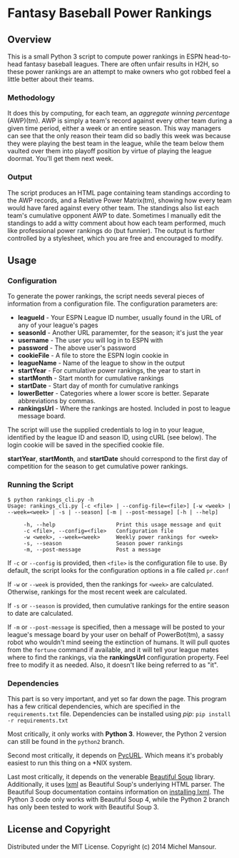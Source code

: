 # Fantasy Baseball Power Rankings

## Overview
This is a small Python 3 script to compute power rankings in ESPN head-to-head
fantasy baseball leagues. There are often unfair results in H2H, so these power
rankings are an attempt to make owners who got robbed feel a little better about
their teams.

### Methodology
It does this by computing, for each team, an _aggregate winning percentage_ (AWP)(tm).
AWP is simply a team's record against every other team during a given time period,
either a week or an entire season. This way managers can see that the only reason
their team did so badly this week was because they were playing the best team
in the league, while the team below them vaulted over them into playoff position
by virtue of playing the league doormat. You'll get them next week.

### Output
The script produces an HTML page containing team standings according to the AWP
records, and a Relative Power Matrix(tm), showing how every team would have fared against
every other team. The standings also list each team's cumulative opponent AWP to date.
Sometimes I manually edit the standings to add a witty comment
about how each team performed, much like professional power rankings do (but
funnier). The output is further controlled by a stylesheet, which you are free
and encouraged to modify.

## Usage

### Configuration
To generate the power rankings, the script needs several pieces of information
from a configuration file. The configuration parameters are:
* __leagueId__ - Your ESPN League ID number, usually found in the URL of any of your league's pages
* __seasonId__ - Another URL paramemter, for the season; it's just the year
* __username__ - The user you will log in to ESPN with
* __password__ - The above user's password
* __cookieFile__ - A file to store the ESPN login cookie in
* __leagueName__ - Name of the league to show in the output
* __startYear__ - For cumulative power rankings, the year to start in
* __startMonth__ - Start month for cumulative rankings
* __startDate__ - Start day of month for cumulative rankings
* __lowerBetter__ - Categories where a lower score is better. Separate abbreviations by commas.
* __rankingsUrl__ - Where the rankings are hosted. Included in post to league message board.

The script will use the supplied credentials to log in to your league,
identified by the league ID and season ID, using cURL (see below). The login
cookie will be saved in the specified cookie file.

__startYear__, __startMonth__, and __startDate__ should correspond to the first
day of competition for the season to get cumulative power rankings.

### Running the Script
    $ python rankings_cli.py -h
    Usage: rankings_cli.py [-c <file> | --config-file=<file>] [-w <week> | --week=<week> | -s | --season] [-m | --post-message] [-h | --help]

         -h, --help                   Print this usage message and quit
         -c <file>, --config=<file>   Configuration file
         -w <week>, --week=<week>     Weekly power rankings for <week>
         -s, --season                 Season power rankings
         -m, --post-message           Post a message

If `-c` or `--config` is provided, then `<file>` is the configuration file to use. By default,
the script looks for the configuration options in a file called `pr.conf`

If `-w` or `--week` is provided, then the rankings for `<week>` are calculated.
Otherwise, rankings for the most recent week are calculated.

If `-s` or `--season` is provided, then cumulative rankings for the entire season
to date are calculated.

If `-m` or `--post-message` is specified, then a message will be posted to your league's message board by
your user on behalf of PowerBot(tm), a sassy robot who wouldn't mind seeing the
extinction of humans. It will pull quotes from the `fortune` command if available, and
it will tell your league mates where to find the rankings, via the __rankingsUrl__
configuration property. Feel free to modify it as needed. Also, it doesn't like being
referred to as "it".

### Dependencies
This part is so very important, and yet so far down the page. This program has a few
critical dependencies, which are specified in the `requirements.txt` file.
Dependencies can be installed using *pip*: `pip install -r requirements.txt`

Most critically, it only works with **Python 3**. However, the Python 2
version can still be found in the `python2` branch.

Second most critically, it depends on [PycURL][1]. Which means it's probably
easiest to run this thing on a *NIX system.

[1]: http://pycurl.sourceforge.net/

Last most critically, it depends on the venerable [Beautiful Soup][2] library.
Additionally, it uses [lxml][3] as Beautiful Soup's underlying HTML parser.
The Beautiful Soup documentation contains information on [installing lxml][4].
The Python 3 code only works with Beautiful Soup 4, while the Python 2
branch has only been tested to work with Beautiful Soup 3.

[2]: http://www.crummy.com/software/BeautifulSoup/
[3]: http://lxml.de/
[4]: http://www.crummy.com/software/BeautifulSoup/bs4/doc/#installing-a-parser



## License and Copyright
Distributed under the MIT License.
Copyright (c) 2014 Michel Mansour.
